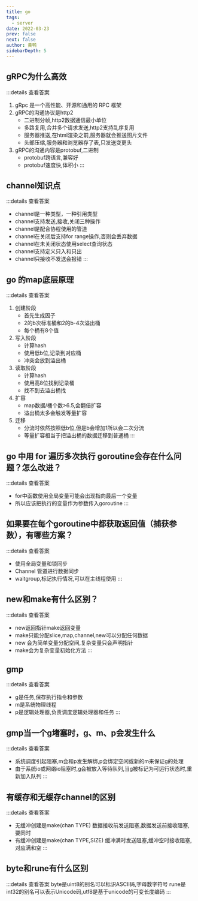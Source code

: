 ```yaml
---
title: go
tags: 
  - server
date: 2022-03-23
prev: false
next: false
author: 黄鸭
sidebarDepth: 5
---
```


## gRPC为什么高效

:::details 查看答案
1. gRpc 是一个高性能、开源和通用的 RPC 框架
2. gRPC的沟通协议是http2
	- 二进制分帧,http2数据通信最小单位
	- 多路复用,合并多个请求发送,http2支持乱序复用
	- 服务器推送,在html渲染之前,服务器就会推送图片文件
	- 头部压缩,服务器和浏览器存了表,只发送变更头
3. gRPC的沟通内容是protobuf,二进制
	- protobuf跨语言,兼容好
	- protobuf速度快,体积小
:::

## channel知识点

:::details 查看答案
- channel是一种类型，一种引用类型
- channel支持发送,接收,关闭三种操作
- channel是配合协程使用的管道
- channel在关闭后支持for range操作,否则会丢弃数据
- channel在未关闭状态使用select查询状态
- channel支持定义只入和只出
- channel只接收不发送会报错
:::

## go 的map底层原理

:::details 查看答案
1. 创建阶段
	- 首先生成因子
	- 2的b次标准桶和2的b-4次溢出桶
	- 每个桶有8个值
2. 写入阶段
	- 计算hash
	- 使用低b位,记录到对应桶
	- 冲突会放到溢出桶
3. 读取阶段
	- 计算hash
	- 使用高8位找到记录桶
	- 找不到去溢出桶找
4. 扩容
	- map数据/桶个数>6.5,会翻倍扩容
	- 溢出桶太多会触发等量扩容
5. 迁移
	- 分流时依然按照低b位,但是b会增加1所以会二次分流
	- 等量扩容相当于把溢出桶的数据迁移到普通桶
:::

## go 中用 for 遍历多次执行 goroutine会存在什么问题？怎么改进？

:::details 查看答案
- for中函数使用全局变量可能会出现指向最后一个变量
- 所以应该把执行的变量作为参数传入goroutine
:::

## 如果要在每个goroutine中都获取返回值（捕获参数），有哪些方案？

:::details 查看答案
- 使用全局变量和锁同步
- Channel 管道进行数据同步
- waitgroup,标记执行情况,可以在主线程使用
:::

## new和make有什么区别？

:::details 查看答案
- new返回指针make返回变量
- make只能分配slice,map,channel,new可以分配任何数据
- new 会为简单变量分配空间,复杂变量只会声明指针
- make会为复杂变量初始化方法
:::

## gmp

:::details 查看答案
- g是任务,保存执行指令和参数
- m是系统物理线程
- p是逻辑处理器,负责调度逻辑处理器和任务
:::

## gmp当一个g堵塞时，g、m、p会发生什么

:::details 查看答案
- 系统调度引起阻塞,m会和p发生解绑,p会绑定空闲或新的m来保证g的处理
- 由于系统io或网络io阻塞时,g会被放入等待队列,当g被标记为可运行状态时,重新加入队列
:::

## 有缓存和无缓存channel的区别

:::details 查看答案
- 无缓冲创建是make(chan TYPE) 数据接收前发送阻塞,数据发送前接收阻塞,要同时
- 有缓冲创建是make(chan TYPE,SIZE) 缓冲满时发送阻塞,缓冲空时接收阻塞,对应满和空
:::


## byte和rune有什么区别

:::details 查看答案
	byte是uint8的别名可以标识ASCII码,字母数字符号
	rune是int32的别名可以表示Unicode码,utf8是基于unicode的可变长度编码
:::